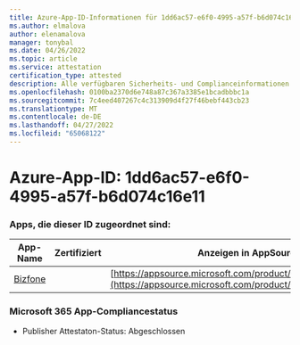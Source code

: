 ```yaml
---
title: Azure-App-ID-Informationen für 1dd6ac57-e6f0-4995-a57f-b6d074c16e11
ms.author: elmalova
author: elenamalova
manager: tonybal
ms.date: 04/26/2022
ms.topic: article
ms.service: attestation
certification_type: attested
description: Alle verfügbaren Sicherheits- und Complianceinformationen für 1dd6ac57-e6f0-4995-a57f-b6d074c16e11.
ms.openlocfilehash: 0100ba2370d6e748a87c367a3385e1bcadbbbc1a
ms.sourcegitcommit: 7c4eed407267c4c313909d4f27f46bebf443cb23
ms.translationtype: MT
ms.contentlocale: de-DE
ms.lasthandoff: 04/27/2022
ms.locfileid: "65068122"
---
```

# <a name="azure-app-id-1dd6ac57-e6f0-4995-a57f-b6d074c16e11"></a>Azure-App-ID: 1dd6ac57-e6f0-4995-a57f-b6d074c16e11


### <a name="apps-associated-with-this-id"></a>Apps, die dieser ID zugeordnet sind:
| **App-Name** | **Zertifiziert** | **Anzeigen in AppSource** |
|--------------|---------------|-----------------------|
| [Bizfone](../forward/WA200000874.md) |  | [https://appsource.microsoft.com/product/office/WA200000874](https://appsource.microsoft.com/product/office/WA200000874) |

### <a name="microsoft-365-app-compliance-status"></a>Microsoft 365 App-Compliancestatus
- Publisher Attestaton-Status: Abgeschlossen
